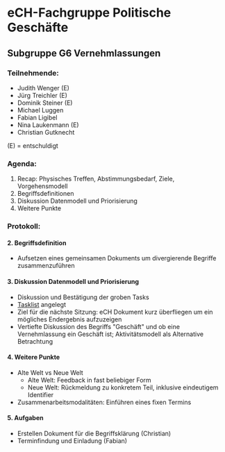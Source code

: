 # eCH-Fachgruppe Politische Geschäfte
## Subgruppe G6 Vernehmlassungen

### Teilnehmende:
- Judith Wenger (E)
- Jürg Treichler (E)
- Dominik Steiner (E)
- Michael Luggen
- Fabian Ligibel
- Nina Laukenmann (E)
- Christian Gutknecht

(E) = entschuldigt

### Agenda:
1. Recap: Physisches Treffen, Abstimmungsbedarf, Ziele, Vorgehensmodell
2. Begriffsdefinitionen
3. Diskussion Datenmodell und Priorisierung
4. Weitere Punkte

### Protokoll:
#### 2. Begriffsdefinition
-	Aufsetzen eines gemeinsamen Dokuments um divergierende Begriffe zusammenzuführen

#### 3. Diskussion Datenmodell und Priorisierung
-	Diskussion und Bestätigung der groben Tasks
-	[Tasklist](https://github.com/swiss/political-affairs-ech-group/blob/main/ech-0297_consultations/misc/tasklist.md) angelegt
-	Ziel für die nächste Sitzung: eCH Dokument kurz überfliegen um ein mögliches Endergebnis aufzuzeigen
-	Vertiefte Diskussion des Begriffs "Geschäft" und ob eine Vernehmlassung ein Geschäft ist; Aktivitätsmodell als Alternative Betrachtung

#### 4. Weitere Punkte
-	Alte Welt vs Neue Welt
    - Alte Welt: Feedback in fast beliebiger Form
    - Neue Welt: Rückmeldung zu konkretem Teil, inklusive eindeutigem Identifier
- Zusammenarbeitsmodalitäten: Einführen eines fixen Termins

#### 5. Aufgaben
- Erstellen Dokument für die Begriffsklärung (Christian)
- Terminfindung und Einladung (Fabian)
